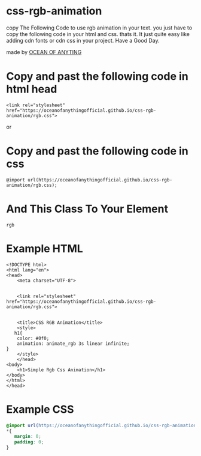 # css-rgb-animation

copy The Following Code to use rgb animation in your text.
you just have to copy the following code in your html and css. thats it.
It just quite easy like adding cdn fonts or cdn css in your project. Have a Good Day.

made by [OCEAN OF ANYTING](https://oceanofanythingg.blogspot.com)

# Copy and past the following code in html head
```shell
<link rel="stylesheet" href="https://oceanofanythingofficial.github.io/css-rgb-animation/rgb.css">

```
or

# Copy and past the following code in css

```shell
@import url(https://oceanofanythingofficial.github.io/css-rgb-animation/rgb.css);
```
    
# And This Class To Your Element
```shell
rgb
```
    
# Example HTML
```shell
<!DOCTYPE html>
<html lang="en">
<head>
    <meta charset="UTF-8">
    
    
    <link rel="stylesheet" href="https://oceanofanythingofficial.github.io/css-rgb-animation/rgb.css">
    
    
    <title>CSS RGB Animation</title>
    <style>
   h1{
    color: #0f0;
    animation: animate_rgb 3s linear infinite;
}
    </style>
    </head>
<body>
    <h1>Simple Rgb Css Animation</h1>
</body>
</html>
</head>
```
 # Example CSS
 ```css
 @import url(https://oceanofanythingofficial.github.io/css-rgb-animation/rgb.css);
*{
    margin: 0;
    padding: 0;
}
 ```
